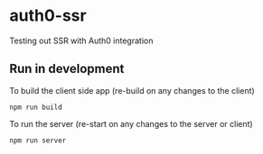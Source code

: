 # auth0-ssr

Testing out SSR with Auth0 integration

## Run in development

To build the client side app (re-build on any changes to the client)

```
npm run build
```

To run the server (re-start on any changes to the server or client)

```
npm run server
```
